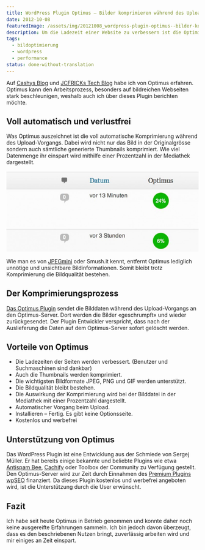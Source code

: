```yaml
---
title: WordPress Plugin Optimus ­– Bilder komprimieren während des Upload-Vorgangs
date: 2012-10-08
featuredImage: /assets/img/20121008_wordpress-plugin-optimus--bilder-komprimieren-waehrend-des-upload-vorgangs.jpg
description: Um die Ladezeit einer Website zu verbessern ist die Optimierung von Bildern einer der wichtigsten Massnahmen. [Das neue WordPress Plugin Optimus von Sergej Müller](http://wordpress.org/plugins/optimus/) bietet eine komfortable automatische Optimierung während des Upload-Vorgangs.
tags:
  - bildoptimierung
  - wordpress
  - performance
status: done-without-translation
---
```

Auf [Cashys Blog](http://stadt-bremerhaven.de/optimus-bilder-fuer-blogs-optimieren/) und [JCFRICKs Tech Blog](http://www.ifrick.ch/2012/10/optimus-wordpress-plugin-bilder-automatisch-optimieren/) habe ich von Optimus erfahren. Optimus kann den Arbeitsprozess, besonders auf bildreichen Webseiten stark beschleunigen, weshalb auch ich über dieses Plugin berichten möchte.

## Voll automatisch und verlustfrei

Was Optimus auszeichnet ist die voll automatische Komprimierung während des Upload-Vorgangs. Dabei wird nicht nur das Bild in der Originalgrösse sondern auch sämtliche generierte Thumbnails komprimiert. Wie viel Datenmenge ihr einspart wird mithilfe einer Prozentzahl in der Mediathek dargestellt.

![Optimus Anzeige der Komprimierung in der Mediathek](/assets/img/20121008_wordpress-plugin-optimus--bilder-komprimieren-waehrend-des-upload-vorgangs_1.jpg)

Wie man es von [JPEGmini](https://www.jpegmini.com/) oder Smush.it kennt, entfernt Optimus lediglich unnötige und unsichtbare Bildinformationen. Somit bleibt trotz Komprimierung die Bildqualität bestehen.

## Der Komprimierungsprozess

[Das Optimus Plugin](http://wordpress.org/plugins/optimus/) sendet die Bilddaten während des Upload-Vorgangs an den Optimus-Server. Dort werden die Bilder «geschrumpft» und wieder zurückgesendet. Der Plugin Entwickler verspricht, dass nach der Auslieferung die Daten auf dem Optimus-Server sofort gelöscht werden.

## Vorteile von Optimus

- Die Ladezeiten der Seiten werden verbessert. (Benutzer und Suchmaschinen sind dankbar)
- Auch die Thumbnails werden komprimiert.
- Die wichtigsten Bildformate JPEG, PNG und GIF werden unterstützt.
- Die Bildqualität bleibt bestehen.
- Die Auswirkung der Komprimierung wird bei der Bilddatei in der Mediathek mit einer Prozentzahl dargestellt.
- Automatischer Vorgang beim Upload.
- Installieren – Fertig. Es gibt keine Optionsseite.
- Kostenlos und werbefrei

## Unterstützung von Optimus

Das WordPress Plugin ist eine Entwicklung aus der Schmiede von Sergej Müller. Er hat bereits einige bekannte und beliebte Plugins wie etwa [Antispam Bee](http://wordpress.org/plugins/antispam-bee/), [Cachify](http://wordpress.org/plugins/cachify/) oder Toolbox der Community zu Verfügung gestellt. Den Optimus-Server wird zur Zeit durch Einnahmen des [Premium Plugins wpSEO](http://wpseo.de/) finanziert. Da dieses Plugin kostenlos und werbefrei angeboten wird, ist die Unterstützung durch die User erwünscht.

## Fazit

Ich habe seit heute Optimus in Betrieb genommen und konnte daher noch keine ausgereifte Erfahrungen sammeln. Ich bin jedoch davon überzeugt, dass es den beschriebenen Nutzen bringt, zuverlässig arbeiten wird und mir einiges an Zeit einspart.

